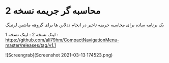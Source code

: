 # محاسبه گر جریمه نسخه 2
یک برنامه ساده برای محاسبه جریمه تاخیر در انجام ددلاین ها برای گروهه ماشین لرنینگ

لینک نسخه 2 : 
لینک نسخه 1 : https://github.com/ali79hm/CompactNavigationMenu-master/releases/tag/v1.1

![Screengrab](Screenshot 2021-03-13 174523.png)
